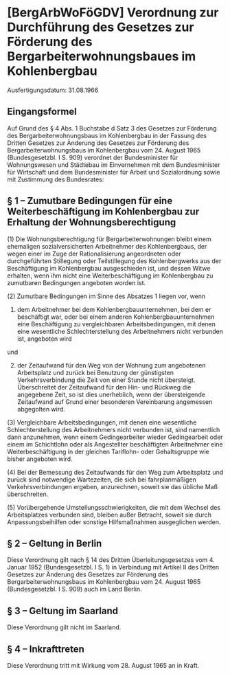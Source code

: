 # [BergArbWoFöGDV] Verordnung zur Durchführung des Gesetzes zur Förderung des Bergarbeiterwohnungsbaues im Kohlenbergbau

Ausfertigungsdatum: 31.08.1966

 

## Eingangsformel

Auf Grund des § 4 Abs. 1 Buchstabe d Satz 3 des Gesetzes zur Förderung des Bergarbeiterwohnungsbaus im Kohlenbergbau in der Fassung des Dritten Gesetzes zur Änderung des Gesetzes zur Förderung des Bergarbeiterwohnungsbaus im Kohlenbergbau vom 24. August 1965 (Bundesgesetzbl. I S. 909) verordnet der Bundesminister für Wohnungswesen und Städtebau im Einvernehmen mit dem Bundesminister für Wirtschaft und dem Bundesminister für Arbeit und Sozialordnung sowie mit Zustimmung des Bundesrates:


## § 1 – Zumutbare Bedingungen für eine Weiterbeschäftigung im Kohlenbergbau zur Erhaltung der Wohnungsberechtigung

(1) Die Wohnungsberechtigung für Bergarbeiterwohnungen bleibt einem ehemaligen sozialversicherten Arbeitnehmer des Kohlenbergbaus, der wegen einer im Zuge der Rationalisierung angeordneten oder durchgeführten Stillegung oder Teilstillegung des Kohlenbergwerks aus der Beschäftigung im Kohlenbergbau ausgeschieden ist, und dessen Witwe erhalten, wenn ihm nicht eine Weiterbeschäftigung im Kohlenbergbau zu zumutbaren Bedingungen angeboten worden ist.

(2) Zumutbare Bedingungen im Sinne des Absatzes 1 liegen vor, wenn

1. dem Arbeitnehmer bei dem Kohlenbergbauunternehmen, bei dem er beschäftigt war, oder bei einem anderen Kohlenbergbauunternehmen eine Beschäftigung zu vergleichbaren Arbeitsbedingungen, mit denen eine wesentliche Schlechterstellung des Arbeitnehmers nicht verbunden ist, angeboten wird

und

2. der Zeitaufwand für den Weg von der Wohnung zum angebotenen Arbeitsplatz und zurück bei Benutzung der günstigsten Verkehrsverbindung die Zeit von einer Stunde nicht übersteigt. Überschreitet der Zeitaufwand für den Hin- und Rückweg die angegebene Zeit, so ist dies unerheblich, wenn der übersteigende Zeitaufwand auf Grund einer besonderen Vereinbarung angemessen abgegolten wird.

(3) Vergleichbare Arbeitsbedingungen, mit denen eine wesentliche Schlechterstellung des Arbeitnehmers nicht verbunden ist, sind namentlich dann anzunehmen, wenn einem Gedingearbeiter wieder Gedingearbeit oder einem im Schichtlohn oder als Angestellter beschäftigten Arbeitnehmer eine Weiterbeschäftigung in der gleichen Tariflohn- oder Gehaltsgruppe wie bisher angeboten wird.

(4) Bei der Bemessung des Zeitaufwands für den Weg zum Arbeitsplatz und zurück sind notwendige Wartezeiten, die sich bei fahrplanmäßigen Verkehrsverbindungen ergeben, anzurechnen, soweit sie das übliche Maß überschreiten.

(5) Vorübergehende Umstellungsschwierigkeiten, die mit dem Wechsel des Arbeitsplatzes verbunden sind, bleiben außer Betracht, soweit sie durch Anpassungsbeihilfen oder sonstige Hilfsmaßnahmen ausgeglichen werden.


## § 2 – Geltung in Berlin

Diese Verordnung gilt nach § 14 des Dritten Überleitungsgesetzes vom 4. Januar 1952 (Bundesgesetzbl. I S. 1) in Verbindung mit Artikel II des Dritten Gesetzes zur Änderung des Gesetzes zur Förderung des Bergarbeiterwohnungsbaus im Kohlenbergbau vom 24. August 1965 (Bundesgesetzbl. I S. 909) auch im Land Berlin.


## § 3 – Geltung im Saarland

Diese Verordnung gilt nicht im Saarland.


## § 4 – Inkrafttreten

Diese Verordnung tritt mit Wirkung vom 28. August 1965 an in Kraft.
